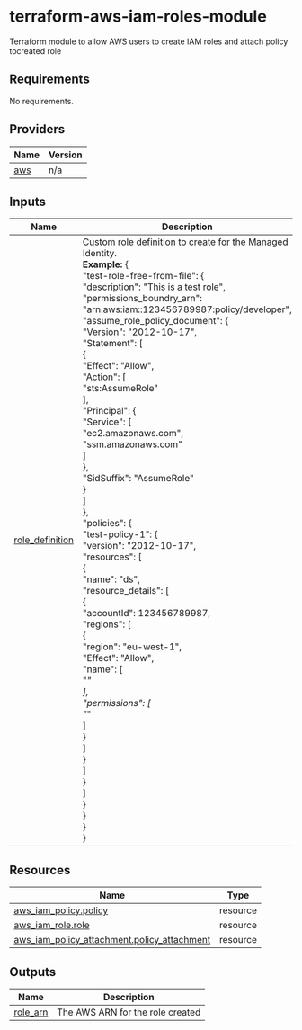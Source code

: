 # terraform-aws-iam-roles-module
Terraform module to allow AWS users to create IAM roles and attach policy tocreated role

## Requirements
No requirements.

## Providers

| Name | Version |
|------|---------|
| <a name="provider_aws"></a> [aws](#provider\_aws) | n/a |

## Inputs

| Name | Description | Type | Default | Required |
|------|-------------|------|---------|:--------:|
| <a name="input_role_definition"></a> [role\_definition](#input\_role\_definition) | Custom role definition to create for the Managed Identity. <br>    **Example:** {<br>  "test-role-free-from-file": {<br>    "description": "This is a test role",<br>    "permissions_boundry_arn": "arn:aws:iam::123456789987:policy/developer",<br>    "assume_role_policy_document": {<br>      "Version": "2012-10-17",<br>      "Statement": [<br>        {<br>          "Effect": "Allow",<br>          "Action": [<br>            "sts:AssumeRole"<br>          ],<br>          "Principal": {<br>            "Service": [<br>              "ec2.amazonaws.com",<br>              "ssm.amazonaws.com"<br>            ]<br>          },<br>          "SidSuffix": "AssumeRole"<br>        }<br>      ]<br>    },<br>    "policies": {<br>      "test-policy-1": {<br>        "version": "2012-10-17",<br>        "resources": [<br>          {<br>            "name": "ds",<br>            "resource_details": [<br>              {<br>                "accountId": 123456789987,<br>                "regions": [<br>                  {<br>                    "region": "eu-west-1",<br>                    "Effect": "Allow",<br>                    "name": [<br>                      "*"<br>                    ],<br>                    "permissions": [<br>                      "*"<br>                    ]<br>                  }<br>                ]<br>              }<br>            ]<br>          }<br>        ]<br>      }<br>    }<br>  }<br>}<br> | `null` | no | yes |

## Resources

| Name | Type |
|------|------|
| [aws_iam_policy.policy](https://registry.terraform.io/providers/hashicorp/aws/latest/docs/resources/iam_policy) | resource |
| [aws_iam_role.role](https://registry.terraform.io/providers/hashicorp/aws/latest/docs/resources/iam_role) | resource |
| [aws_iam_policy_attachment.policy_attachment](https://registry.terraform.io/providers/hashicorp/aws/latest/docs/resources/iam_policy_attachment) | resource |

## Outputs

| Name | Description |
|------|-------------|
| <a name="output_role_arn"></a> [role\_arn](#output\_role\_arn) | The AWS ARN for the role created |
